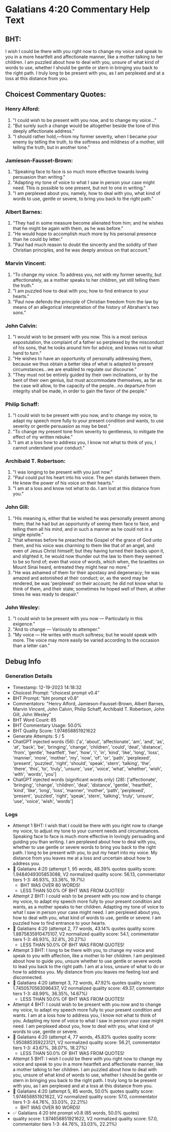 # Galatians 4:20 Commentary Help Text

## BHT:
I wish I could be there with you right now to change my voice and speak to you in a more heartfelt and affectionate manner, like a mother talking to her children. I am puzzled about how to deal with you, unsure of what kind of words to use, whether I should be gentle or stern in bringing you back to the right path. I truly long to be present with you, as I am perplexed and at a loss at this distance from you.

## Choicest Commentary Quotes:
### Henry Alford:
1. "I could wish to be present with you now, and to change my voice..." 
2. "But surely such a change would be altogether beside the tone of this deeply affectionate address." 
3. "I should rather hold,—from my former severity, when I became your enemy by telling the truth, to the softness and mildness of a mother, still telling the truth, but in another tone."

### Jamieson-Fausset-Brown:
1. "Speaking face to face is so much more effective towards loving persuasion than writing."
2. "Adapting my tone of voice to what I saw in person your case might need. This is possible to one present, but not to one in writing."
3. "I am perplexed about you, namely, how to deal with you, what kind of words to use, gentle or severe, to bring you back to the right path."

### Albert Barnes:
1. "They had in some measure become alienated from him; and he wishes that he might be again with them, as he was before."
2. "He would hope to accomplish much more by his personal presence than he could by letter."
3. "Paul had much reason to doubt the sincerity and the solidity of their Christian principles, and he was deeply anxious on that account."

### Marvin Vincent:
1. "To change my voice. To address you, not with my former severity, but affectionately, as a mother speaks to her children, yet still telling them the truth."
2. "I am puzzled how to deal with you; how to find entrance to your hearts."
3. "Paul now defends the principle of Christian freedom from the law by means of an allegorical interpretation of the history of Abraham's two sons."

### John Calvin:
1. "I would wish to be present with you now. This is a most serious expostulation, the complaint of a father so perplexed by the misconduct of his sons, that he looks around him for advice, and knows not to what hand to turn."
2. "He wishes to have an opportunity of personally addressing them, because we thus obtain a better idea of what is adapted to present circumstances...we are enabled to regulate our discourse."
3. "They must not be entirely guided by their own inclinations, or by the bent of their own genius, but must accommodate themselves, as far as the case will allow, to the capacity of the people...no departure from integrity shall be made, in order to gain the favor of the people."

### Philip Schaff:
1. "I could wish to be present with you now, and to change my voice, to adapt my speech more fully to your present condition and wants, to use severity or gentle persuasion as may be best."
2. "To change my present tone from severity to gentleness, to mitigate the effect of my written rebuke."
3. "I am at a loss how to address you, I know not what to think of you, I cannot understand your conduct."

### Archibald T. Robertson:
1. "I was longing to be present with you just now."
2. "Paul could put his heart into his voice. The pen stands between them. He knew the power of his voice on their hearts."
3. "I am at a loss and know not what to do. I am lost at this distance from you."

### John Gill:
1. "His meaning is, either that be wished he was personally present among them; that he had but an opportunity of seeing them face to face, and telling them all his mind, and in such a manner as he could not in a single epistle."
2. "that whereas before he preached the Gospel of the grace of God unto them, and his voice was charming to them like that of an angel, and even of Jesus Christ himself; but they having turned their backs upon it, and slighted it, he would now thunder out the law to them they seemed to be so fond of; even that voice of words, which when, the Israelites on Mount Sinai heard, entreated they might hear no more."
3. "He was ashamed of them for their apostasy and degeneracy; he was amazed and astonished at their conduct; or, as the word may be rendered, be was 'perplexed' on their account; he did not know what to think of them, and their state; sometimes he hoped well of them, at other times he was ready to despair."

### John Wesley:
1. "I could wish to be present with you now — Particularly in this exigence."
2. "And to change — Variously to attemper."
3. "My voice — He writes with much softness; but he would speak with more. The voice may more easily be varied according to the occasion than a letter can."


## Debug Info
### Generation Details
- Timestamp: 12-19-2023 14:18:32
- Choicest Prompt: "choicest prompt v0.4"
- BHT Prompt: "bht prompt v0.8"
- Commentators: "Henry Alford, Jamieson-Fausset-Brown, Albert Barnes, Marvin Vincent, John Calvin, Philip Schaff, Archibald T. Robertson, John Gill, John Wesley"
- BHT Word Count: 85
- BHT Commentary Usage: 50.0%
- BHT Quality Score: 1.974658851921622
- Generate Attempts: 5 / 5
- ChatGPT injected words (56):
	['a', 'about', 'affectionate', 'am', 'and', 'as', 'at', 'back', 'be', 'bringing', 'change', 'children', 'could', 'deal', 'distance', 'from', 'gentle', 'heartfelt', 'her', 'how', 'i', 'in', 'kind', 'like', 'long', 'loss', 'manner', 'more', 'mother', 'my', 'now', 'of', 'or', 'path', 'perplexed', 'present', 'puzzled', 'right', 'should', 'speak', 'stern', 'talking', 'the', 'there', 'this', 'to', 'truly', 'unsure', 'use', 'voice', 'what', 'whether', 'wish', 'with', 'words', 'you']
- ChatGPT injected words (significant words only) (28):
	['affectionate', 'bringing', 'change', 'children', 'deal', 'distance', 'gentle', 'heartfelt', 'kind', 'like', 'long', 'loss', 'manner', 'mother', 'path', 'perplexed', 'present', 'puzzled', 'right', 'speak', 'stern', 'talking', 'truly', 'unsure', 'use', 'voice', 'wish', 'words']

### Logs
- Attempt 1 BHT: I wish that I could be there with you right now to change my voice, to adjust my tone to your current needs and circumstances. Speaking face to face is much more effective in lovingly persuading and guiding you than writing. I am perplexed about how to deal with you, whether to use gentle or severe words to bring you back to the right path. I long to be present with you, to put my heart into my voice. My distance from you leaves me at a loss and uncertain about how to address you.
- 🔄 Galatians 4:20 (attempt 1, 95 words, 48.39% quotes quality score: 1.9484049305853088, V2 normalized quality score: 56.13, commentator tiers 1-3: 46.93%, 33.36%, 19.7%) 
	- BHT WAS OVER 80 WORDS! 
	- LESS THAN 50.0% OF BHT WAS FROM QUOTES!
- Attempt 2 BHT: I could wish to be present with you now and to change my voice, to adapt my speech more fully to your present condition and wants, as a mother speaks to her children. Adapting my tone of voice to what I saw in person your case might need. I am perplexed about you, how to deal with you, what kind of words to use, gentle or severe. I am puzzled how to find entrance to your hearts.
- 🔄 Galatians 4:20 (attempt 2, 77 words, 43.14% quotes quality score: 1.8875835910475107, V2 normalized quality score: 54.1, commentator tiers 1-3: 46.93%, 32.8%, 20.27%) 
	- LESS THAN 50.0% OF BHT WAS FROM QUOTES!
- Attempt 3 BHT: I long to be there with you, to change my voice and speak to you with affection, like a mother to her children. I am perplexed about how to guide you, unsure whether to use gentle or severe words to lead you back to the right path. I am at a loss, unsure of what to do or how to address you. My distance from you leaves me feeling lost and disconnected.
- 🔄 Galatians 4:20 (attempt 3, 72 words, 47.92% quotes quality score: 1.7450570563096437, V2 normalized quality score: 49.37, commentator tiers 1-3: 48.99%, 36.35%, 14.67%) 
	- LESS THAN 50.0% OF BHT WAS FROM QUOTES!
- Attempt 4 BHT: I could wish to be present with you now and to change my voice, to adapt my speech more fully to your present condition and wants. I am at a loss how to address you, I know not what to think of you. Adapting my tone of voice to what I saw in person your case might need. I am perplexed about you, how to deal with you, what kind of words to use, gentle or severe.
- 🔄 Galatians 4:20 (attempt 4, 77 words, 45.83% quotes quality score: 1.950885359223121, V2 normalized quality score: 56.21, commentator tiers 1-3: 43.67%, 38.07%, 18.27%) 
	- LESS THAN 50.0% OF BHT WAS FROM QUOTES!
- Attempt 5 BHT: I wish I could be there with you right now to change my voice and speak to you in a more heartfelt and affectionate manner, like a mother talking to her children. I am puzzled about how to deal with you, unsure of what kind of words to use, whether I should be gentle or stern in bringing you back to the right path. I truly long to be present with you, as I am perplexed and at a loss at this distance from you.
- 🔄 Galatians 4:20 (attempt 5, 85 words, 50.0% quotes quality score: 1.974658851921622, V2 normalized quality score: 57.0, commentator tiers 1-3: 44.76%, 33.03%, 22.21%) 
	- BHT WAS OVER 80 WORDS!
- ✅ Galatians 4:20 bht prompt v0.8 (85 words, 50.0% quotes)
- quality score: 1.974658851921622, V2 normalized quality score: 57.0, commentator tiers 1-3: 44.76%, 33.03%, 22.21%)